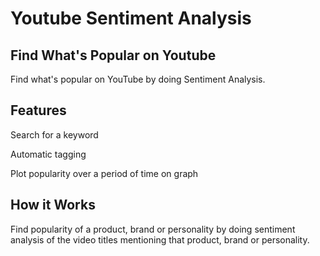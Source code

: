 # Youtube Sentiment Analysis

## Find What's Popular on Youtube
Find what's popular on YouTube by doing Sentiment Analysis.

## Features

Search for a keyword

Automatic tagging 

Plot popularity over a period of time on graph


## How it Works
Find popularity of a product, brand or personality by doing sentiment analysis of the video titles mentioning that product, brand or personality. 

